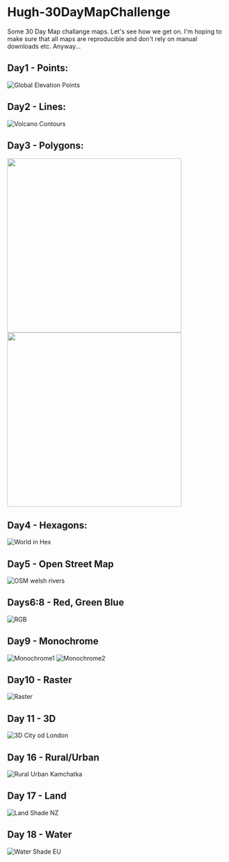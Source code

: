 # Hugh-30DayMapChallenge

Some 30 Day Map challange maps. Let's see how we get on. I'm hoping to make sure that all maps are reproducible and don't rely on manual downloads etc. Anyway...

## Day1 - Points:

![Global Elevation Points](/exports/PointsWorldElevation_vikO2.jpg)

## Day2 - Lines:

![Volcano Contours](/exports/VolcanoContoursCROP.png)

## Day3 - Polygons:

<p float="left">
  <img src="/exports/NZ_bufferedElevationKAKA.jpg" width="400" />
  <img src="/exports/NZ_bufferedElevation.jpg" width="400" /> 
</p>

 

## Day4 - Hexagons:

![World in Hex](/exports/HexWorldStill.jpg)


## Day5 - Open Street Map

![OSM welsh rivers](/exports/Day5-OSMRivers.jpg)


## Days6:8 - Red, Green Blue


![RGB](/exports/Day678-RGBp.png)


## Day9 - Monochrome
![Monochrome1](/exports/Day9-MonochromeSKETCH.png)
![Monochrome2](/exports/Day9-MonochromeEDIT.jpg)


## Day10 - Raster
![Raster](/exports/Day10-RasterEDIT.jpg)

## Day 11 - 3D

![3D City od London](/exports/Day11-3DCityOfLondonEDIT.png)


## Day 16 - Rural/Urban

![Rural Urban Kamchatka](/exports/Day16-UrbanRural.jpg)

## Day 17 - Land

![Land Shade NZ](/exports/Day17-Land_NZ..png)

## Day 18 - Water

![Water Shade EU](exports/Day18-Water_EU.png)
